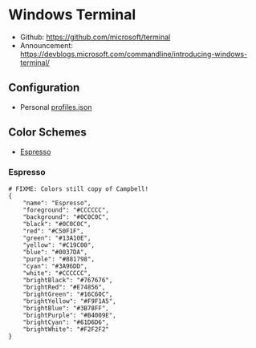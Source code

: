 # Windows Terminal

* Github: https://github.com/microsoft/terminal
* Announcement: https://devblogs.microsoft.com/commandline/introducing-windows-terminal/

## Configuration

* Personal [profiles.json](profiles.json)

## Color Schemes

* [Espresso](#espresso)

### Espresso

    # FIXME: Colors still copy of Campbell!
    {
        "name": "Espresso",
        "foreground": "#CCCCCC",
        "background": "#0C0C0C",
        "black": "#0C0C0C",
        "red": "#C50F1F",
        "green": "#13A10E",
        "yellow": "#C19C00",
        "blue": "#0037DA",
        "purple": "#881798",
        "cyan": "#3A96DD",
        "white": "#CCCCCC",
        "brightBlack": "#767676",
        "brightRed": "#E74856",
        "brightGreen": "#16C60C",
        "brightYellow": "#F9F1A5",
        "brightBlue": "#3B78FF",
        "brightPurple": "#B4009E",
        "brightCyan": "#61D6D6",
        "brightWhite": "#F2F2F2"
    }

